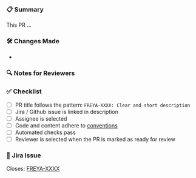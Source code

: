 ### 📋 Summary
<!-- Briefly describe WHAT and WHY of this PR -->
This PR ...
 
### 🛠️ Changes Made
<!-- One-liners or bullet points -->
- 

### 🔍 Notes for Reviewers
<!-- Tips, edge cases, or test instructions -->
 
### ✅ Checklist
- [ ] PR title follows the pattern: `FREYA-XXXX: Clear and short description`
- [ ] Jira / Github issue is linked in description
- [ ] Assignee is selected
- [ ] Code and content adhere to [conventions](https://scilifelab.atlassian.net/wiki/spaces/CDP2/pages/1909424133/Guidelines+for+the+portal+content)
- [ ] Automated checks pass
- [ ] Reviewer is selected when the PR is marked as ready for review

### 🔗 Jira Issue
<!-- Example: FREYA-914 -->
Closes: [FREYA-XXXX](https://scilifelab.atlassian.net/browse/FREYA-XXXX)
